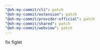 ```yaml
---
"@oh-my-commit/cli": patch
"@oh-my-commit/extension": patch
"@oh-my-commit/provider-official": patch
"@oh-my-commit/shared": patch
"@oh-my-commit/webview": patch
---
```


fix figlet
